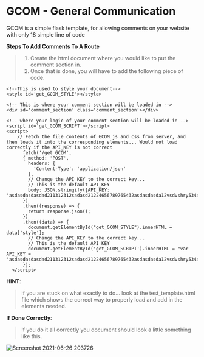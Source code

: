 # GCOM - General Communication
GCOM is a simple flask template, for allowing comments on your website with only 18 simple line of code


__Steps To Add Comments To A Route__
>1. Create the html document where you would like to put the comment section in.
>2. Once that is done, you will have to add the following piece of code.
```html:
<!--This is used to style your document-->
<style id='get_GCOM_STYLE'></style>

<!-- This is where your comment section will be loaded in -->
<div id='comment_section' class='comment_section'></div>

<!-- where your logic of your comment section will be loaded in -->
<script id='get_GCOM_SCRIPT'></script>
<script>
    // Fetch the file contents of GCOM js and css from server, and then loads it into the corresponding elements... Would not load correctly if the API_KEY is not correct
      fetch('/get_GCOM',
      { method: 'POST',
        headers: {
          'Content-Type': 'application/json'
        },
        // Change the API_KEY to the correct key...
        // This is the default API_KEY
        body: JSON.stringify({API_KEY: 'asdasdasdasdad211312312sadasd21224656789765432asdasdasda12vsdvshry534a'})
      })
      .then((response) => {
        return response.json();
      })
      .then((data) => {
        document.getElementById("get_GCOM_STYLE").innerHTML = data['style'];
        // Change the API_KEY to the correct key...
        // This is the default API_KEY
        document.getElementById('get_GCOM_SCRIPT').innerHTML = "var API_KEY = 'asdasdasdasdad211312312sadasd21224656789765432asdasdasda12vsdvshry534a';"+data['data']
      });
  </script>
```

__HINT__: 
>If you are stuck on what exactly to do... look at the test_template.html file which shows the correct way to properly load and add in the elements needed.

__If Done Correctly__:
>If you do it all correctly you document should look a little something like this.

![Screenshot 2021-06-26 203726](https://user-images.githubusercontent.com/67172682/123529467-6d406880-d6be-11eb-9b6e-831be83f9d4e.png)
